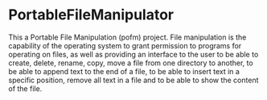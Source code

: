 # PortableFileManipulator
This a Portable File Manipulation (pofm) project. File manipulation is the capability of the operating system to grant permission to programs for operating on files, as well as providing an interface to the user to be able to create, delete, rename, copy, move a file from one directory to another, to be able to append text to the end of a file, to be able to insert text in a specific position, remove all text in a file and to be able to show the content of the file. 
